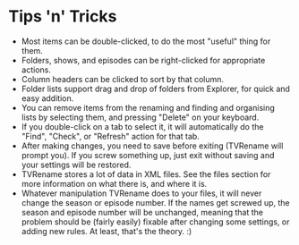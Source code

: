 # Tips 'n' Tricks
* Most items can be double-clicked, to do the most "useful" thing for them.
* Folders, shows, and episodes can be right-clicked for appropriate actions.
* Column headers can be clicked to sort by that column.
* Folder lists support drag and drop of folders from Explorer, for quick and easy addition.
* You can remove items from the renaming and finding and organising lists by selecting them, and pressing "Delete" on your keyboard.
* If you double-click on a tab to select it, it will automatically do the "Find", "Check", or "Refresh" action for that tab.
* After making changes, you need to save before exiting (TVRename will prompt you). If you screw something up, just exit without saving and your settings will be restored.
* TVRename stores a lot of data in XML files. See the files section for more information on what there is, and where it is.
* Whatever manipulation TVRename does to your files, it will never change the season or episode number. If the names get screwed up, the season and episode number will be unchanged, meaning that the problem should be (fairly easily) fixable after changing some settings, or adding new rules. At least, that's the theory. :)
